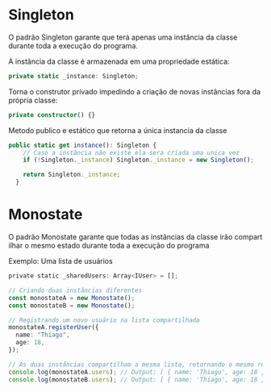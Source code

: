 # Singleton

O padrão Singleton garante que terá apenas uma instância da classe durante toda a execução do programa.

A instância da classe é armazenada em uma propriedade estática:

```ts
private static _instance: Singleton;
```

Torna o construtor privado impedindo a criação de novas instâncias fora da própria classe:

```ts
private constructor() {}
```

Metodo publico e estático que retorna a única instancia da classe

```ts
public static get instance(): Singleton {
    // Caso a instância não existe ela sera criada uma unica vez
    if (!Singleton._instance) Singleton._instance = new Singleton();

    return Singleton._instance;
  }
```

# Monostate

O padrão Monostate garante que todas as instâncias da classe irão compartilhar o mesmo estado durante toda a execução do programa

Exemplo: Uma lista de usuários

```ts
private static _sharedUsers: Array<IUser> = [];
```

```ts
// Criando duas instâncias diferentes
const monostateA = new Monostate();
const monostateB = new Monostate();

// Registrando um novo usuário na lista compartilhada
monostateA.registerUser({
  name: "Thiago",
  age: 18,
});

// As duas instâncias compartilham a mesma lista, retornando o mesmo resultado
console.log(monostateA.users); // Output: [ { name: 'Thiago', age: 18 } ]
console.log(monostateB.users); // Output: [ { name: 'Thiago', age: 18 } ]
```
